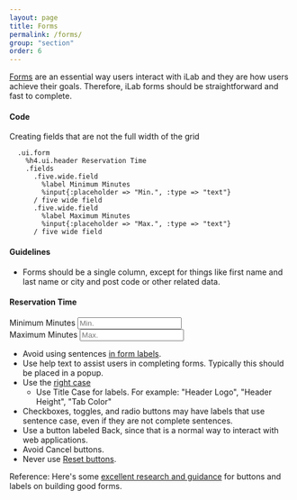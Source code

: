 ```yaml
---
layout: page
title: Forms
permalink: /forms/
group: "section"
order: 6
---
```


[Forms](http://semantic-ui.com/collections/form.html) are an essential way users interact with iLab and they are how users achieve their goals. Therefore, iLab forms should be straightforward and fast to complete.
#### Code
Creating fields that are not the full width of the grid

``` haml
  .ui.form
    %h4.ui.header Reservation Time
    .fields
      .five.wide.field
        %label Minimum Minutes
        %input{:placeholder => "Min.", :type => "text"}
      / five wide field
      .five.wide.field
        %label Maximum Minutes
        %input{:placeholder => "Max.", :type => "text"}
      / five wide field
```



#### Guidelines
- Forms should be a single column, except for things like first name and last name or city and post code or other related data.

<div class="ui form">
  <h4 class="ui header">Reservation Time</h4>
  <div class="fields">
    <div class="five wide field">
        <label>Minimum Minutes</label>
        <input type="text" placeholder="Min.">
    </div> <!-- five wide field -->
    <div class="five wide field">
        <label>Maximum Minutes</label>
        <input type="text" placeholder="Max.">
    </div> <!-- five wide field -->
  </div>
</div>

- Avoid using sentences [in form labels](https://uxplanet.org/designing-more-efficient-forms-structure-inputs-labels-and-actions-e3a47007114f#.3db8lwnvg).
- Use help text to assist users in completing forms. Typically this should be placed in a popup.
- Use the [right case](https://developer.apple.com/library/mac/documentation/UserExperience/Conceptual/OSXHIGuidelines/TerminologyWording.html#//apple_ref/doc/uid/20000957-CH15-SW4)
  - Use Title Case for labels. For example: "Header Logo", "Header Height", "Tab Color"
- Checkboxes, toggles, and radio buttons may have labels that use sentence case, even if they are not complete sentences.
- Use a button labeled Back, since that is a normal way to interact with web applications.
- Avoid Cancel buttons.
- Never use [Reset buttons](https://www.nngroup.com/articles/reset-and-cancel-buttons/).

Reference: Here's some [excellent research and guidance](http://www.slideshare.net/cjforms/labels-and-buttons-on-forms) for buttons and labels on building good forms.


